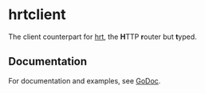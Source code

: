 # hrtclient

The client counterpart for [hrt](https://libdb.so/hrt), the **H**TTP **r**outer
but **t**yped.

## Documentation

For documentation and examples, see [GoDoc](https://godoc.org/libdb.so/hrtclient).
